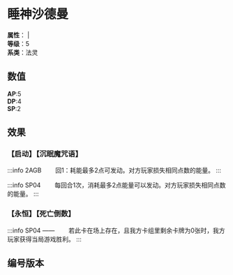 <script setup>
let list = [
    { number: "SP04-001", url: "/packs/SP04" },
    { number: "2AGB-004", url: "/packs/2AGB" },
    { number: "2AGB-004_异", url: "/packs/2AGB" },
    { number: "2AGB-S04", url: "/packs/2AGB" },
]
</script>

# 睡神沙德曼

**属性**：<CardAttribute text="土"/> | <CardAttribute text="光"/><br>
**等级**：5<br>
**系类**：法灵

## 数值

**AP**:5<br>
**DP**:4<br>
**SP**:2

## 效果

### 【启动】【沉眠魔咒语】

:::info 2AGB
&emsp;&emsp;回1：耗能最多2点可发动。对方玩家损失相同点数的能量。
:::

:::info SP04
&emsp;&emsp;每回合1次，消耗最多2点能量可以发动。对方玩家损失相同点数的能量。
:::

### 【永恒】【死亡倒数】

:::info SP04 ——
&emsp;&emsp;若此卡在场上存在，且我方卡组里剩余卡牌为0张时，我方玩家获得当局游戏胜利。
:::

## 编号版本

<CardNumberBox :list="list"/>